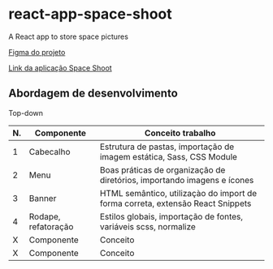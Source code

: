 # react-app-space-shoot
A React app to store space pictures

[Figma do projeto](https://www.figma.com/file/Y1W8HJHKqlUdDFeWi8e4cz/Alura-Space-%7C-React%3A-arquivos-est%C3%A1ticos?node-id=89%3A4)

[Link da aplicação Space Shoot](alanserafim-react-app-space-shoot.vercel.app)


## Abordagem de desenvolvimento

Top-down

| N. | Componente | Conceito trabalho |
|--- |--- |---
| 1 | Cabecalho | Estrutura de pastas, importação de imagem estática, Sass, CSS Module
| 2 | Menu | Boas práticas de organização de diretórios, importando imagens e ícones
| 3 | Banner | HTML semântico, utilizaçào do import de forma correta, extensão React Snippets
| 4 | Rodape, refatoração | Estilos globais, importação de fontes, variáveis scss, normalize
| X | Componente | Conceito
| X | Componente | Conceito
















